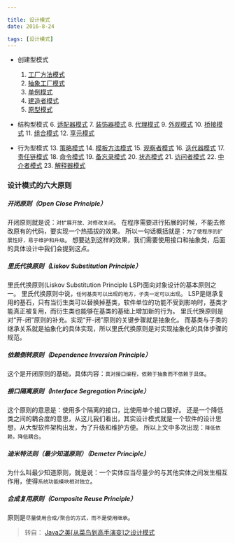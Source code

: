 ```yaml
---

title: 设计模式
date: 2016-8-24

tags: [设计模式]
---
```



- 创建型模式
    1. [工厂方法模式](/hidden/design-pattern/01-factory-method.html)
    2. [抽象工厂模式](/hidden/design-pattern/02-abstract-factory.html)
    3. [单例模式](/hidden/design-pattern/03-singleton.html)
    4. [建造者模式](/hidden/design-pattern/04-builder.html)
    5. [原型模式](/hidden/design-pattern/05-prototype.html)

- 结构型模式
    6. [适配器模式](/hidden/design-pattern/06-adapter.html)
    7. [装饰器模式](/hidden/design-pattern/07-decorator.html)
    8. [代理模式](/hidden/design-pattern/08-proxy.html)
    9. [外观模式](/hidden/design-pattern/09-facade.html)
    10. [桥接模式](/hidden/design-pattern/10-bridge.html)
    11. [组合模式](/hidden/design-pattern/11-composite.html)
    12. [享元模式](/hidden/design-pattern/12-flyweight.html)

- 行为型模式
    13. [策略模式](/hidden/design-pattern/13-strategy.html)
    14. [模板方法模式](/hidden/design-pattern/14-template-method.html)
    15. [观察者模式](/hidden/design-pattern/15-observer.html)
    16. [迭代器模式](/hidden/design-pattern/16-iterator.html)
    17. [责任链模式](/hidden/design-pattern/17-chain-of-responsibility.html)
    18. [命令模式](/hidden/design-pattern/18-command.html)
    19. [备忘录模式](/hidden/design-pattern/19-memento.html)
    20. [状态模式](/hidden/design-pattern/20-state.html)
    21. [访问者模式](/hidden/design-pattern/21-visitor.html)
    22. [中介者模式](/hidden/design-pattern/22-mediator.html)
    23. [解释器模式](/hidden/design-pattern/23-interpreter.html)


### 设计模式的六大原则

##### 开闭原则（Open Close Principle）
开闭原则就是说：`对扩展开放、对修改关闭`。
在程序需要进行拓展的时候，不能去修改原有的代码，要实现一个热插拔的效果。
所以一句话概括就是：`为了使程序的扩展性好，易于维护和升级`。
想要达到这样的效果，我们需要使用接口和抽象类，后面的具体设计中我们会提到这点。



##### 里氏代换原则（Liskov Substitution Principle）
里氏代换原则(Liskov Substitution Principle LSP)面向对象设计的基本原则之一。 
里氏代换原则中说，`任何基类可以出现的地方，子类一定可以出现`。 
LSP是继承复用的基石，只有当衍生类可以替换掉基类，软件单位的功能不受到影响时，基类才能真正被复用，而衍生类也能够在基类的基础上增加新的行为。
里氏代换原则是对“开-闭”原则的补充。实现“开-闭”原则的关键步骤就是抽象化。
而基类与子类的继承关系就是抽象化的具体实现，所以里氏代换原则是对实现抽象化的具体步骤的规范。




##### 依赖倒转原则（Dependence Inversion Principle）
这个是开闭原则的基础，具体内容：`真对接口编程，依赖于抽象而不依赖于具体`。



##### 接口隔离原则（Interface Segregation Principle）
这个原则的意思是：使用多个隔离的接口，比使用单个接口要好。
还是一个降低类之间的耦合度的意思，从这儿我们看出，其实设计模式就是一个软件的设计思想，从大型软件架构出发，为了升级和维护方便。
所以上文中多次出现：`降低依赖，降低耦合`。




##### 迪米特法则（最少知道原则）（Demeter Principle）
为什么叫最少知道原则，就是说：一个实体应当尽量少的与其他实体之间发生相互作用，使得`系统功能模块相对独立`。



##### 合成复用原则（Composite Reuse Principle）
原则是`尽量使用合成/聚合的方式，而不是使用继承`。




> 转自： [Java之美[从菜鸟到高手演变]之设计模式](http://blog.csdn.net/zhangerqing/article/details/8194653) 